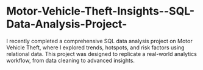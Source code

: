 # Motor-Vehicle-Theft-Insights--SQL-Data-Analysis-Project-
I recently completed a comprehensive SQL data analysis project on Motor Vehicle Theft, where I explored trends, hotspots, and risk factors using relational data. This project was designed to replicate a real-world analytics workflow, from data cleaning to advanced insights.
